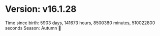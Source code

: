 # Version: v16.1.28
Time since birth: 5903 days, 141673 hours, 8500380 minutes, 510022800 seconds
Season: Autumn 🍁
